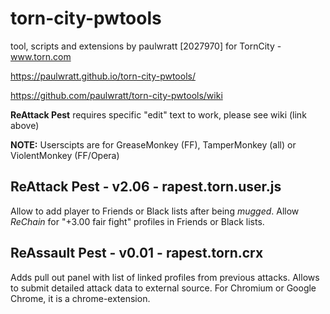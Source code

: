 # torn-city-pwtools
tool, scripts and extensions by paulwratt [2027970] for TornCity - www.torn.com

https://paulwratt.github.io/torn-city-pwtools/

https://github.com/paulwratt/torn-city-pwtools/wiki

**ReAttack Pest** requires specific "edit" text to work, please see wiki (link above)

**NOTE:** Userscipts are for GreaseMonkey (FF), TamperMonkey (all) or ViolentMonkey (FF/Opera)

## ReAttack Pest - v2.06 - rapest.torn.user.js
Allow to add player to Friends or Black lists after being _mugged_. Allow _ReChain_ for "+3.00 fair fight" profiles in Friends or Black lists.

## ReAssault Pest - v0.01 - rapest.torn.crx
Adds pull out panel with list of linked profiles from previous attacks. Allows to submit detailed attack data to external source. For Chromium or Google Chrome, it is a chrome-extension.
